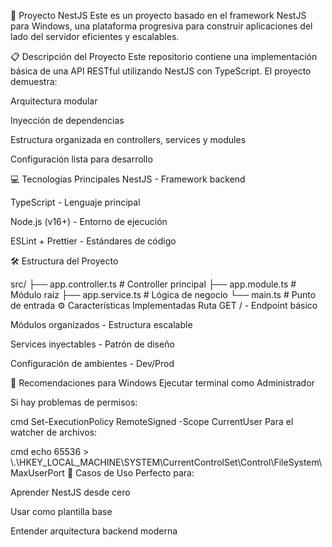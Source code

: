 
🚀 Proyecto NestJS
Este es un proyecto basado en el framework NestJS para Windows, una plataforma progresiva para construir aplicaciones del lado del servidor eficientes y escalables.

📋 Descripción del Proyecto
Este repositorio contiene una implementación básica de una API RESTful utilizando NestJS con TypeScript. El proyecto demuestra:

Arquitectura modular

Inyección de dependencias

Estructura organizada en controllers, services y modules

Configuración lista para desarrollo

💻 Tecnologías Principales
NestJS - Framework backend

TypeScript - Lenguaje principal

Node.js (v16+) - Entorno de ejecución

ESLint + Prettier - Estándares de código

🛠️ Estructura del Proyecto

src/
├── app.controller.ts    # Controller principal
├── app.module.ts       # Módulo raíz
├── app.service.ts      # Lógica de negocio
└── main.ts             # Punto de entrada
⚙️ Características Implementadas
Ruta GET / - Endpoint básico

Módulos organizados - Estructura escalable

Services inyectables - Patrón de diseño

Configuración de ambientes - Dev/Prod

📌 Recomendaciones para Windows
Ejecutar terminal como Administrador

Si hay problemas de permisos:

cmd
Set-ExecutionPolicy RemoteSigned -Scope CurrentUser
Para el watcher de archivos:

cmd
echo 65536 > \\.\HKEY_LOCAL_MACHINE\SYSTEM\CurrentControlSet\Control\FileSystem\MaxUserPort
🌟 Casos de Uso
Perfecto para:

Aprender NestJS desde cero

Usar como plantilla base

Entender arquitectura backend moderna
